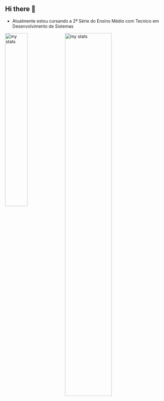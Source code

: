 ## Hi there 👋


- Atualmente estou cursando a 2ª Série do Ensino Médio com Tecnico em Desenvolvimento de Sistemas

<img alt="my stats" align="left" width="38%" src="https://github-readme-stats.vercel.app/api/top-langs/?username=DinizDDD&layout=donut&theme=dracula&count_private=true&hide=Hack"/>
  
<img alt="my stats" align="left" width="55%" src="https://github-readme-stats.vercel.app/api?username=DinizDDD&layout=compact&show_icons=true&theme=dracula&count_private=true"/>

